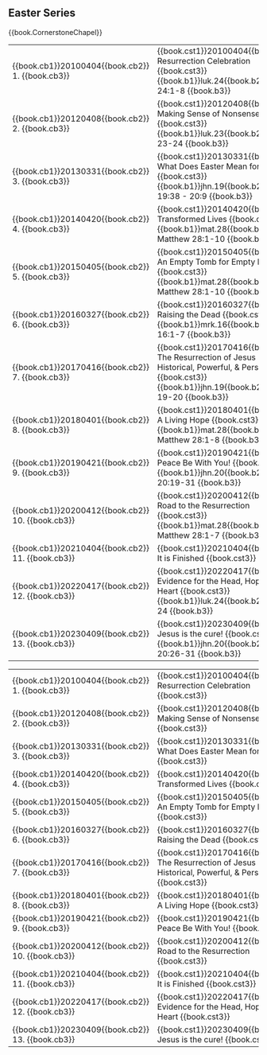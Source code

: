## Easter Series

{{book.CornerstoneChapel}}

<!-- MASTER: vertical layout for "cell phone" responsive show/hide -->
<div class="phone">
<table>

<tr><td> {{book.cb1}}20100404{{book.cb2}}  1. {{book.cb3}} </td><td> {{book.cst1}}20100404{{book.cst2}} Resurrection Celebration                                      {{book.cst3}} <br/> {{book.b1}}luk.24{{book.b2}} Luke 24:1-8       {{book.b3}} </td><td> 04/04/2010 </td>
<tr><td> {{book.cb1}}20120408{{book.cb2}}  2. {{book.cb3}} </td><td> {{book.cst1}}20120408{{book.cst2}} Making Sense of Nonsense                                      {{book.cst3}} <br/> {{book.b1}}luk.23{{book.b2}} Luke 23-24        {{book.b3}} </td><td> 04/08/2012 </td>
<tr><td> {{book.cb1}}20130331{{book.cb2}}  3. {{book.cb3}} </td><td> {{book.cst1}}20130331{{book.cst2}} What Does Easter Mean for You?                                {{book.cst3}} <br/> {{book.b1}}jhn.19{{book.b2}} John 19:38 - 20:9 {{book.b3}} </td><td> 03/31/2013 </td>
<tr><td> {{book.cb1}}20140420{{book.cb2}}  4. {{book.cb3}} </td><td> {{book.cst1}}20140420{{book.cst2}} Transformed Lives                                             {{book.cst3}} <br/> {{book.b1}}mat.28{{book.b2}} Matthew 28:1-10   {{book.b3}} </td><td> 04/20/2014 </td>
<tr><td> {{book.cb1}}20150405{{book.cb2}}  5. {{book.cb3}} </td><td> {{book.cst1}}20150405{{book.cst2}} An Empty Tomb for Empty Lives                                 {{book.cst3}} <br/> {{book.b1}}mat.28{{book.b2}} Matthew 28:1-10   {{book.b3}} </td><td> 04/05/2015 </td>
<tr><td> {{book.cb1}}20160327{{book.cb2}}  6. {{book.cb3}} </td><td> {{book.cst1}}20160327{{book.cst2}} Raising the Dead                                              {{book.cst3}} <br/> {{book.b1}}mrk.16{{book.b2}} Mark 16:1-7       {{book.b3}} </td><td> 03/27/2016 </td>
<tr><td> {{book.cb1}}20170416{{book.cb2}}  7. {{book.cb3}} </td><td> {{book.cst1}}20170416{{book.cst2}} The Resurrection of Jesus - Historical, Powerful, & Personal  {{book.cst3}} <br/> {{book.b1}}jhn.19{{book.b2}} John 19-20        {{book.b3}} </td><td> 04/16/2017 </td>
<tr><td> {{book.cb1}}20180401{{book.cb2}}  8. {{book.cb3}} </td><td> {{book.cst1}}20180401{{book.cst2}} A Living Hope                                                 {{book.cst3}} <br/> {{book.b1}}mat.28{{book.b2}} Matthew 28:1-8    {{book.b3}} </td><td> 04/01/2018 </td>
<tr><td> {{book.cb1}}20190421{{book.cb2}}  9. {{book.cb3}} </td><td> {{book.cst1}}20190421{{book.cst2}} Peace Be With You!                                            {{book.cst3}} <br/> {{book.b1}}jhn.20{{book.b2}} John 20:19-31     {{book.b3}} </td><td> 04/21/2019 </td>
<tr><td> {{book.cb1}}20200412{{book.cb2}} 10. {{book.cb3}} </td><td> {{book.cst1}}20200412{{book.cst2}} Road to the Resurrection                                      {{book.cst3}} <br/> {{book.b1}}mat.28{{book.b2}} Matthew 28:1-7    {{book.b3}} </td><td> 04/12/2020 </td>
<tr><td> {{book.cb1}}20210404{{book.cb2}} 11. {{book.cb3}} </td><td> {{book.cst1}}20210404{{book.cst2}} It is Finished                                                {{book.cst3}}                                                                          </td><td> 04/04/2021 </td>
<tr><td> {{book.cb1}}20220417{{book.cb2}} 12. {{book.cb3}} </td><td> {{book.cst1}}20220417{{book.cst2}} Evidence for the Head, Hope for the Heart                     {{book.cst3}} <br/> {{book.b1}}luk.24{{book.b2}} Luke 24           {{book.b3}} </td><td> 04/17/2022 </td>
<tr><td> {{book.cb1}}20230409{{book.cb2}} 13. {{book.cb3}} </td><td> {{book.cst1}}20230409{{book.cst2}} Jesus is the cure!                                            {{book.cst3}} <br/> {{book.b1}}jhn.20{{book.b2}} John 20:26-31     {{book.b3}} </td><td> 04/09/2023 </td>

</table>
</div>

<!-- COPY: horizontal layout for "desktop/tablet" responsive show/hide (simply add 2 columns to header and replace TWO FROM <br/> TO </td><td> -->
<div class="desktop">
<table>

<tr><td> {{book.cb1}}20100404{{book.cb2}}  1. {{book.cb3}} </td><td> {{book.cst1}}20100404{{book.cst2}} Resurrection Celebration                                      {{book.cst3}} </td><td> {{book.b1}}luk.24{{book.b2}} Luke 24:1-8       {{book.b3}} </td><td> 04/04/2010 </td>
<tr><td> {{book.cb1}}20120408{{book.cb2}}  2. {{book.cb3}} </td><td> {{book.cst1}}20120408{{book.cst2}} Making Sense of Nonsense                                      {{book.cst3}} </td><td> {{book.b1}}luk.23{{book.b2}} Luke 23-24        {{book.b3}} </td><td> 04/08/2012 </td>
<tr><td> {{book.cb1}}20130331{{book.cb2}}  3. {{book.cb3}} </td><td> {{book.cst1}}20130331{{book.cst2}} What Does Easter Mean for You?                                {{book.cst3}} </td><td> {{book.b1}}jhn.19{{book.b2}} John 19:38 - 20:9 {{book.b3}} </td><td> 03/31/2013 </td>
<tr><td> {{book.cb1}}20140420{{book.cb2}}  4. {{book.cb3}} </td><td> {{book.cst1}}20140420{{book.cst2}} Transformed Lives                                             {{book.cst3}} </td><td> {{book.b1}}mat.28{{book.b2}} Matthew 28:1-10   {{book.b3}} </td><td> 04/20/2014 </td>
<tr><td> {{book.cb1}}20150405{{book.cb2}}  5. {{book.cb3}} </td><td> {{book.cst1}}20150405{{book.cst2}} An Empty Tomb for Empty Lives                                 {{book.cst3}} </td><td> {{book.b1}}mat.28{{book.b2}} Matthew 28:1-10   {{book.b3}} </td><td> 04/05/2015 </td>
<tr><td> {{book.cb1}}20160327{{book.cb2}}  6. {{book.cb3}} </td><td> {{book.cst1}}20160327{{book.cst2}} Raising the Dead                                              {{book.cst3}} </td><td> {{book.b1}}mrk.16{{book.b2}} Mark 16:1-7       {{book.b3}} </td><td> 03/27/2016 </td>
<tr><td> {{book.cb1}}20170416{{book.cb2}}  7. {{book.cb3}} </td><td> {{book.cst1}}20170416{{book.cst2}} The Resurrection of Jesus - Historical, Powerful, & Personal  {{book.cst3}} </td><td> {{book.b1}}jhn.19{{book.b2}} John 19-20        {{book.b3}} </td><td> 04/16/2017 </td>
<tr><td> {{book.cb1}}20180401{{book.cb2}}  8. {{book.cb3}} </td><td> {{book.cst1}}20180401{{book.cst2}} A Living Hope                                                 {{book.cst3}} </td><td> {{book.b1}}mat.28{{book.b2}} Matthew 28:1-8    {{book.b3}} </td><td> 04/01/2018 </td>
<tr><td> {{book.cb1}}20190421{{book.cb2}}  9. {{book.cb3}} </td><td> {{book.cst1}}20190421{{book.cst2}} Peace Be With You!                                            {{book.cst3}} </td><td> {{book.b1}}jhn.20{{book.b2}} John 20:19-31     {{book.b3}} </td><td> 04/21/2019 </td>
<tr><td> {{book.cb1}}20200412{{book.cb2}} 10. {{book.cb3}} </td><td> {{book.cst1}}20200412{{book.cst2}} Road to the Resurrection                                      {{book.cst3}} </td><td> {{book.b1}}mat.28{{book.b2}} Matthew 28:1-7    {{book.b3}} </td><td> 04/12/2020 </td>
<tr><td> {{book.cb1}}20210404{{book.cb2}} 11. {{book.cb3}} </td><td> {{book.cst1}}20210404{{book.cst2}} It is Finished                                                {{book.cst3}} </td><td>                                                                    </td><td> 04/04/2021 </td>
<tr><td> {{book.cb1}}20220417{{book.cb2}} 12. {{book.cb3}} </td><td> {{book.cst1}}20220417{{book.cst2}} Evidence for the Head, Hope for the Heart                     {{book.cst3}} </td><td> {{book.b1}}luk.24{{book.b2}} Luke 24           {{book.b3}} </td><td> 04/17/2022 </td>
<tr><td> {{book.cb1}}20230409{{book.cb2}} 13. {{book.cb3}} </td><td> {{book.cst1}}20230409{{book.cst2}} Jesus is the cure!                                            {{book.cst3}} </td><td> {{book.b1}}jhn.20{{book.b2}} John 20:26-31     {{book.b3}} </td><td> 04/09/2023 </td>

</table>
</div>
